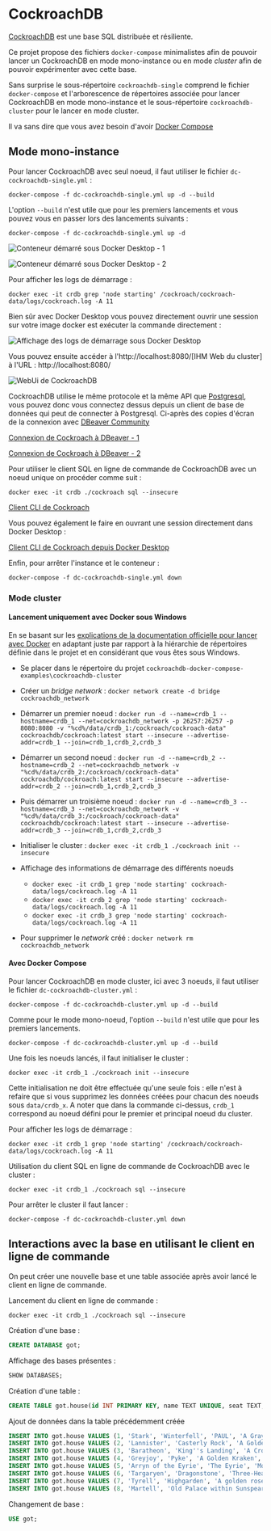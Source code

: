 # CockroachDB

[CockroachDB](https://www.cockroachlabs.com/) est une base SQL distribuée et résiliente.

Ce projet propose des fichiers `docker-compose` minimalistes afin de pouvoir lancer un  CockroachDB en mode mono-instance ou en mode _cluster_ afin de pouvoir expérimenter avec cette base.

Sans surprise le sous-répertoire `cockroachdb-single` comprend le fichier `docker-compose` et l'arborescence de répertoires associée pour lancer CockroachDB en mode mono-instance et le sous-répertoire `cockroachdb-cluster` pour le lancer en mode cluster.

Il va sans dire que vous avez besoin d'avoir [Docker Compose](https://docs.docker.com/compose/)

## Mode mono-instance 

Pour lancer CockroachDB avec seul noeud, il faut utiliser le fichier `dc-cockroachdb-single.yml` :

```
docker-compose -f dc-cockroachdb-single.yml up -d --build
```

L'option `--build` n'est utile que pour les premiers lancements et vous pouvez vous en passer lors des lancements suivants :

```
docker-compose -f dc-cockroachdb-single.yml up -d
```

![Conteneur démarré sous Docker Desktop - 1](cockroachdb-single-docker-desktop-screenshot-1.png "Conteneur démarré sous Docker Desktop - 1")

![Conteneur démarré sous Docker Desktop - 2](cockroachdb-single-docker-desktop-screenshot-2.png "Conteneur démarré sous Docker Desktop - 2")

Pour afficher les logs de démarrage : 

```
docker exec -it crdb grep 'node starting' /cockroach/cockroach-data/logs/cockroach.log -A 11
```

Bien sûr avec Docker Desktop vous pouvez directement ouvrir une session sur votre image docker est exécuter la commande directement :

![Affichage des logs de démarrage sous Docker Desktop](cockroachdb-single-docker-desktop-screenshot-3.png "Affichage des logs de démarrage sous Docker Desktop")

Vous pouvez ensuite accéder à l'http://localhost:8080/[IHM Web du cluster] à l'URL : http://localhost:8080/

![WebUi de CockroachDB](cockroachdb-single-webui.png "WebUI de CockroachDB")

CockroachDB utilise le même protocole et la même API que [Postgresql](https://www.postgresql.org/), vous pouvez donc vous connectez dessus depuis un client de base de données qui peut de connecter à Postgresql. Ci-après des copies d'écran de la connexion avec [DBeaver Community](https://dbeaver.io/)

[Connexion de Cockroach à DBeaver - 1](cockroachdb-single-dbeaver-1.png "Connexion de Cockroach à DBeaver - 1")

[Connexion de Cockroach à DBeaver - 2](cockroachdb-single-dbeaver-2.png "Connexion de Cockroach à DBeaver - 2")

Pour utiliser le client SQL en ligne de commande de CockroachDB avec un noeud unique on procéder comme suit :

```
docker exec -it crdb ./cockroach sql --insecure
```

[Client CLI de Cockroach](cockroachdb-single-cli-client.png "Client CLI de Cockroach")

Vous pouvez également le faire en ouvrant une session directement dans Docker Desktop :

[Client CLI de Cockroach depuis Docker Desktop](cockroachdb-single-cli-client-from-docker-desktop.png "Client CLI de Cockroach depuis Docker Desktop")

Enfin, pour arrêter l'instance et le conteneur :

```
docker-compose -f dc-cockroachdb-single.yml down
```

### Mode cluster

#### Lancement uniquement avec Docker sous Windows

En se basant sur les [explications de la documentation officielle pour lancer avec Docker](https://www.cockroachlabs.com/docs/dev/start-a-local-cluster-in-docker-mac.html) en adaptant juste par rapport à la hiérarchie de répertoires définie dans le projet et en considérant que vous êtes sous Windows.

* Se placer dans le répertoire du projet `cockroachdb-docker-compose-examples\cockroachdb-cluster`
* Créer un _bridge network_ : `docker network create -d bridge cockroachdb_network`
* Démarrer un premier noeud : `docker run -d --name=crdb_1 --hostname=crdb_1 --net=cockroachdb_network -p 26257:26257 -p 8080:8080 -v "%cd%/data/crdb_1:/cockroach/cockroach-data" cockroachdb/cockroach:latest start --insecure --advertise-addr=crdb_1 --join=crdb_1,crdb_2,crdb_3`
* Démarrer un second noeud : `docker run -d --name=crdb_2 --hostname=crdb_2 --net=cockroachdb_network -v "%cd%/data/crdb_2:/cockroach/cockroach-data" cockroachdb/cockroach:latest start --insecure --advertise-addr=crdb_2 --join=crdb_1,crdb_2,crdb_3`
* Puis démarrer un troisième noeud : `docker run -d --name=crdb_3 --hostname=crdb_3 --net=cockroachdb_network -v "%cd%/data/crdb_3:/cockroach/cockroach-data" cockroachdb/cockroach:latest start --insecure --advertise-addr=crdb_3 --join=crdb_1,crdb_2,crdb_3`
* Initialiser le cluster : `docker exec -it crdb_1 ./cockroach init --insecure`
* Affichage des informations de démarrage des différents noeuds
  * `docker exec -it crdb_1 grep 'node starting' cockroach-data/logs/cockroach.log -A 11`
  * `docker exec -it crdb_2 grep 'node starting' cockroach-data/logs/cockroach.log -A 11`
  * `docker exec -it crdb_3 grep 'node starting' cockroach-data/logs/cockroach.log -A 11`

* Pour supprimer le _network_ créé : `docker network rm cockroachdb_network`

#### Avec Docker Compose

Pour lancer CockroachDB en mode cluster, ici avec 3 noeuds, il faut utiliser le fichier `dc-cockroachdb-cluster.yml` :

```
docker-compose -f dc-cockroachdb-cluster.yml up -d --build
```

Comme pour le mode mono-noeud, l'option `--build` n'est utile que pour les premiers lancements.

```
docker-compose -f dc-cockroachdb-cluster.yml up -d --build
```

Une fois les noeuds lancés, il faut initialiser le cluster : 

```
docker exec -it crdb_1 ./cockroach init --insecure
```

Cette initialisation ne doit être effectuée qu'une seule fois : elle n'est à refaire que si vous supprimez les données créées pour chacun des noeuds sous `data/crdb_x`.
A noter que dans la commande ci-dessus, `crdb_1` correspond au noeud défini pour le premier et principal noeud du cluster.

Pour afficher les logs de démarrage : 

```
docker exec -it crdb_1 grep 'node starting' /cockroach/cockroach-data/logs/cockroach.log -A 11
```

Utilisation du client SQL en ligne de commande de CockroachDB avec le cluster :

```
docker exec -it crdb_1 ./cockroach sql --insecure
```

Pour arrêter le cluster il faut lancer :

```
docker-compose -f dc-cockroachdb-cluster.yml down
```

## Interactions avec la base en utilisant le client en ligne de commande

On peut créer une nouvelle base et une table associée après avoir lancé le client en ligne de commande.

Lancement du client en ligne de commande :

```
docker exec -it crdb_1 ./cockroach sql --insecure
```

Création d'une base :

```sql
CREATE DATABASE got;
```

Affichage des bases présentes :

```sql
SHOW DATABASES;
```

Création d'une table :

```sql
CREATE TABLE got.house(id INT PRIMARY KEY, name TEXT UNIQUE, seat TEXT, sigil TEXT, family_words TEXT);
```

Ajout de données dans la table précédemment créée

```sql
INSERT INTO got.house VALUES (1, 'Stark', 'Winterfell', 'PAUL', 'A Gray Direwolf', 'Winter is coming');
INSERT INTO got.house VALUES (2, 'Lannister', 'Casterly Rock', 'A Golden Lion', 'Hear me roar !');
INSERT INTO got.house VALUES (3, 'Baratheon', 'King''s Landing', 'A Crowned Black Stag', 'Our is the fury !');
INSERT INTO got.house VALUES (4, 'Greyjoy', 'Pyke', 'A Golden Kraken', 'We do not sow');
INSERT INTO got.house VALUES (5, 'Arryn of the Eyrie', 'The Eyrie', 'Moon and Falcon', 'As high as Honor');
INSERT INTO got.house VALUES (6, 'Targaryen', 'Dragonstone', 'Three-Headed Dragon', 'Fire and Blood');
INSERT INTO got.house VALUES (7, 'Tyrell', 'Highgarden', 'A golden rose, on a green field', 'Growing Strong');
INSERT INTO got.house VALUES (8, 'Martell', 'Old Palace within Sunspear', 'A gold spear piercing a red sun on an orange field', 'Unbowed, Unbent, Unbroken');
```

Changement de base :

```sql
USE got;
```